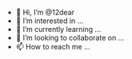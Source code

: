 - 👋 Hi, I’m @12dear
- 👀 I’m interested in ...
- 🌱 I’m currently learning ...
- 💞️ I’m looking to collaborate on ...
- 📫 How to reach me ...

<!---
12dear/12dear is a ✨ special ✨ repository because its `README.md` (this file) appears on your GitHub profile.
You can click the Preview link to take a look at your changes.
--->
